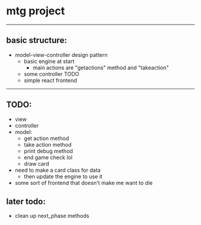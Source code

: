 # mtg project

---

## basic structure:

- model-view-controller design pattern
    - basic engine at start
        - main actions are "getactions" method and "takeaction"
    - some controller TODO
    - simple react frontend

---

## TODO:

- view
- controller
- model:
    - get action method
    - take action method
    - print debug method
    - end game check lol
    - draw card
- need to make a card class for data
    - then update the engine to use it
- some sort of frontend that doesn't make me want to die

## later todo:

- clean up next_phase methods
